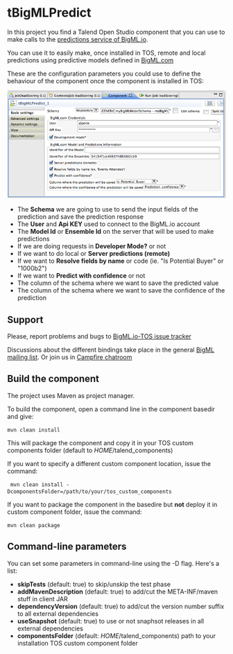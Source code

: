 tBigMLPredict
=============

In this project you find a Talend Open Studio component that you can use to make calls to the [predictions service of BigML.io](https://bigml.com/developers/predictions).

You can use it to easily make, once installed in TOS, remote and local predictions using predictive models defined in [BigML.com](https://bigml.com)

These are the configuration parameters you could use to define the behaviour of the component once the component is installed in TOS:

![tBigMLPredict configuration window](docs/tBigMLPredict_config_window.png)

* The **Schema** we are going to use to send the input fields of the prediction and save the prediction response
* The **User** and **Api KEY** used to connect to the BigML.io account
* The **Model Id** or **Ensemble Id** on the server that will be used to make predictions
* If we are doing requests in **Developer Mode?** or not
* If we want to do local or **Server predictions (remote)**
* If we want to **Resolve fields by name** or code (ie. "Is Potential Buyer" or "1000b2")
* If we want to **Predict with confidence** or not
* The column of the schema where we want to save the predicted value
* The column of the schema where we want to save the confidence of the prediction

## Support

Please, report problems and bugs to [BigML.io-TOS issue tracker](https://github.com/javinp/bigml-talend-components/issues)

Discussions about the different bindings take place in the general [BigML mailing list](http://groups.google.com/group/bigml). Or join us in [Campfire chatroom](https://bigmlinc.campfirenow.com/f20a0)

## Build the component

The project uses Maven as project manager.

To build the component, open a command line in the component basedir  and give:

    mvn clean install

This will package the component and copy it in your TOS custom components folder (default to $HOME$/talend_components)

If you want to specify a different custom component location, issue the command:

     mvn clean install -DcomponentsFolder=/path/to/your/tos_custom_components

If you want to package the component in the basedire but **not** deploy it in custom component folder, issue the command:

    mvn clean package

## Command-line parameters
You can set some parameters in command-line using the -D flag. Here's a list:

* **skipTests** (default: true) to skip/unskip the test phase
* **addMavenDescription** (default: true) to add/cut the META-INF/maven stuff in client JAR
* **dependencyVersion** (default: true) to add/cut the version number suffix to all external dependencies
* **useSnapshot** (default: true) to use or not snaphsot releases in all external dependencies
* **componentsFolder** (default: $HOME$/talend_components) path to your installation TOS custom component folder   


